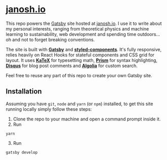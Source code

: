 # [janosh.io](https://janosh.io)

This repo powers the [Gatsby](https://gatsbyjs.org) site hosted at [janosh.io](https://janosh.io). I use it to write about my personal interests, ranging from theoretical physics and machine learning to sustainability, web development and spending time outdoors... oh and not to forget breaking conventions.

The site is built with [**Gatsby**](https://www.gatsbyjs.org/blog/2018-06-16-announcing-gatsby-v2-beta-launch) and [**styled-components**](https://styled-components.com). It's fully responsive, relies heavily on React Hooks for stateful components and CSS grid for layout. It uses [**KaTeX**](https://katex.org) for typesetting math, [**Prism**](https://prismjs.com) for syntax highlighting, [**Disqus**](https://disqus.com) for blog post comments and [**Algolia**](https://www.algolia.com) for custom search.

Feel free to reuse any part of this repo to create your own Gatsby site.

## Installation

Assuming you have `git`, `node` and `yarn` (or `npm`) installed, to get this site running locally simply follow these steps:

1. Clone the repo to your machine and open a command prompt inside it.
2. Run

```
yarn
```

3. Run

```
gatsby develop
```
